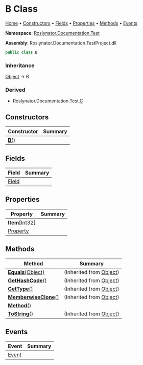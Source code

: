 # B Class

[Home](../../../../README.md) &#x2022; [Constructors](#constructors) &#x2022; [Fields](#fields) &#x2022; [Properties](#properties) &#x2022; [Methods](#methods) &#x2022; [Events](#events)

**Namespace**: [Roslynator.Documentation.Test](../README.md)

**Assembly**: Roslynator\.Documentation\.TestProject\.dll

```csharp
public class B
```

### Inheritance

[Object](https://docs.microsoft.com/en-us/dotnet/api/system.object) &#x2192; B

### Derived

* Roslynator\.Documentation\.Test\.[C](../C/README.md)

## Constructors

| Constructor | Summary |
| ----------- | ------- |
| [**B**()](-ctor/README.md) | |

## Fields

| Field | Summary |
| ----- | ------- |
| [Field](Field/README.md) | |

## Properties

| Property | Summary |
| -------- | ------- |
| [**Item**\[Int32\]](Item/README.md) | |
| [Property](Property/README.md) | |

## Methods

| Method | Summary |
| ------ | ------- |
| [**Equals**(Object)](https://docs.microsoft.com/en-us/dotnet/api/system.object.equals) |  \(Inherited from [Object](https://docs.microsoft.com/en-us/dotnet/api/system.object)\) |
| [**GetHashCode**()](https://docs.microsoft.com/en-us/dotnet/api/system.object.gethashcode) |  \(Inherited from [Object](https://docs.microsoft.com/en-us/dotnet/api/system.object)\) |
| [**GetType**()](https://docs.microsoft.com/en-us/dotnet/api/system.object.gettype) |  \(Inherited from [Object](https://docs.microsoft.com/en-us/dotnet/api/system.object)\) |
| [**MemberwiseClone**()](https://docs.microsoft.com/en-us/dotnet/api/system.object.memberwiseclone) |  \(Inherited from [Object](https://docs.microsoft.com/en-us/dotnet/api/system.object)\) |
| [**Method**()](Method/README.md) | |
| [**ToString**()](https://docs.microsoft.com/en-us/dotnet/api/system.object.tostring) |  \(Inherited from [Object](https://docs.microsoft.com/en-us/dotnet/api/system.object)\) |

## Events

| Event | Summary |
| ----- | ------- |
| [Event](Event/README.md) | |

